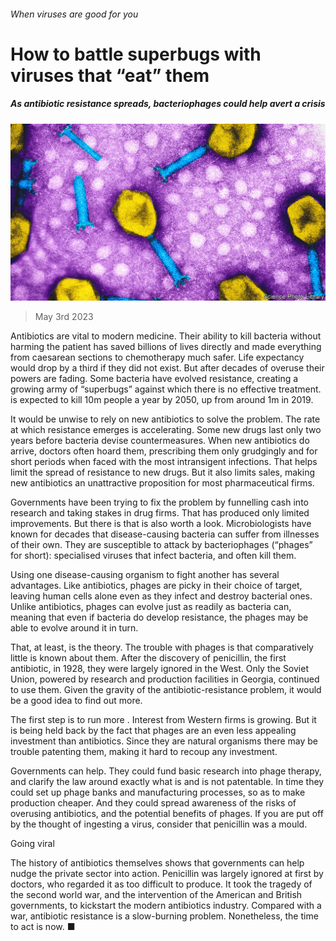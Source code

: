 ###### When viruses are good for you

# How to battle superbugs with viruses that “eat” them 

##### As antibiotic resistance spreads, bacteriophages could help avert a crisis 

![image](images/20230506_LDP002.jpg) 

> May 3rd 2023 

Antibiotics are vital to modern medicine. Their ability to kill bacteria without harming the patient has saved billions of lives directly and made everything from caesarean sections to chemotherapy much safer. Life expectancy would drop by a third if they did not exist. But after decades of overuse their powers are fading. Some bacteria have evolved resistance, creating a growing army of “superbugs” against which there is no effective treatment.  is expected to kill 10m people a year by 2050, up from around 1m in 2019. 

It would be unwise to rely on new antibiotics to solve the problem. The rate at which resistance emerges is accelerating. Some new drugs last only two years before bacteria devise countermeasures. When new antibiotics do arrive, doctors often hoard them, prescribing them only grudgingly and for short periods when faced with the most intransigent infections. That helps limit the spread of resistance to new drugs. But it also limits sales, making new antibiotics an unattractive proposition for most pharmaceutical firms. 

Governments have been trying to fix the problem by funnelling cash into research and taking stakes in drug firms. That has produced only limited improvements. But there is  that is also worth a look. Microbiologists have known for decades that disease-causing bacteria can suffer from illnesses of their own. They are susceptible to attack by bacteriophages (“phages” for short): specialised viruses that infect bacteria, and often kill them. 

Using one disease-causing organism to fight another has several advantages. Like antibiotics, phages are picky in their choice of target, leaving human cells alone even as they infect and destroy bacterial ones. Unlike antibiotics, phages can evolve just as readily as bacteria can, meaning that even if bacteria do develop resistance, the phages may be able to evolve around it in turn.

That, at least, is the theory. The trouble with phages is that comparatively little is known about them. After the discovery of penicillin, the first antibiotic, in 1928, they were largely ignored in the West. Only the Soviet Union, powered by research and production facilities in Georgia, continued to use them. Given the gravity of the antibiotic-resistance problem, it would be a good idea to find out more. 

The first step is to run more . Interest from Western firms is growing. But it is being held back by the fact that phages are an even less appealing investment than antibiotics. Since they are natural organisms there may be trouble patenting them, making it hard to recoup any investment. 

Governments can help. They could fund basic research into phage therapy, and clarify the law around exactly what is and is not patentable. In time they could set up phage banks and manufacturing processes, so as to make production cheaper. And they could spread awareness of the risks of overusing antibiotics, and the potential benefits of phages. If you are put off by the thought of ingesting a virus, consider that penicillin was a mould.

Going viral

The history of antibiotics themselves shows that governments can help nudge the private sector into action. Penicillin was largely ignored at first by doctors, who regarded it as too difficult to produce. It took the tragedy of the second world war, and the intervention of the American and British governments, to kickstart the modern antibiotics industry. Compared with a war, antibiotic resistance is a slow-burning problem. Nonetheless, the time to act is now. ■

